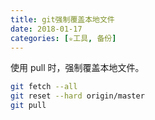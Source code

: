 ```yaml
---
title: git强制覆盖本地文件
date: 2018-01-17
categories: [✮工具, 备份]
---
```


使用 pull 时，强制覆盖本地文件。

```bash
git fetch --all
git reset --hard origin/master
git pull
```
